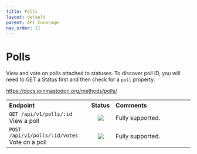 ```yaml
---
title: Polls
layout: default
parent: API Coverage
nav_order: 21
---
```


# Polls

View and vote on polls attached to statuses. To discover poll ID, you will need to GET a Status first and then check for a `poll` property.

<a href="https://docs.joinmastodon.org/methods/polls/" target="_blank">https://docs.joinmastodon.org/methods/polls/</a>

<table style="width:100%;table-layout:fixed;">
  <tr>
    <th style="width:45%;text-align:left;">Endpoint</th>
    <th style="width:10%;text-align:center;">Status</th>
    <th style="width:45%;text-align:left;">Comments</th>
  </tr>
  <tr>
    <td style="width:45%;text-align:left;"><code>GET /api/v1/polls/:id</code><br>View a poll</td>
    <td style="width:10%;text-align:center;"><img src="/assets/green16.png"></td>
    <td style="width:45%;text-align:left;">Fully supported.</td>
  </tr>
  <tr>
    <td style="width:45%;text-align:left;"><code>POST /api/v1/polls/:id/votes</code><br>Vote on a poll</td>
    <td style="width:10%;text-align:center;"><img src="/assets/green16.png"></td>
    <td style="width:45%;text-align:left;">Fully supported.</td>
  </tr>
</table>
